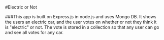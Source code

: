 #Electric or Not

###This app is built on Express.js in node.js and uses Mongo DB. It shows the users an electric car, and the user votes on whether or not they think it is "electric" or not. The vote is stored in a collection so that any user can go and see all votes for any car. 